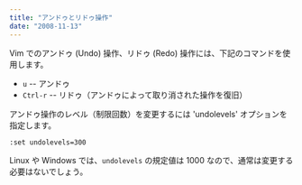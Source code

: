 ```yaml
---
title: "アンドゥとリドゥ操作"
date: "2008-11-13"
---
```


Vim でのアンドゥ (Undo) 操作、リドゥ (Redo) 操作には、下記のコマンドを使用します。

- `u` -- アンドゥ
- `Ctrl-r` -- リドゥ（アンドゥによって取り消された操作を復旧）

アンドゥ操作のレベル（制限回数）を変更するには 'undolevels' オプションを指定します。

~~~
:set undolevels=300
~~~

Linux や Windows では、`undolevels` の規定値は 1000 なので、通常は変更する必要はないでしょう。

